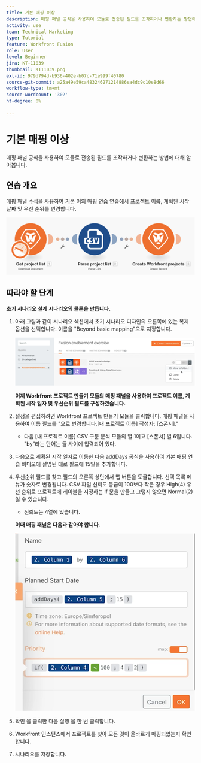 ```yaml
---
title: 기본 매핑 이상
description: 매핑 패널 공식을 사용하여 모듈로 전송된 필드를 조작하거나 변환하는 방법에 대해 알아봅니다.
activity: use
team: Technical Marketing
type: Tutorial
feature: Workfront Fusion
role: User
level: Beginner
jira: KT-11039
thumbnail: KT11039.png
exl-id: 979d794d-b936-402e-b07c-71e999f40780
source-git-commit: a25a49e59ca483246271214886ea4dc9c10e8d66
workflow-type: tm+mt
source-wordcount: '302'
ht-degree: 0%

---
```


# 기본 매핑 이상

매핑 패널 공식을 사용하여 모듈로 전송된 필드를 조작하거나 변환하는 방법에 대해 알아봅니다.

## 연습 개요

매핑 패널 수식을 사용하여 기본 이외 매핑 연습 연습에서 프로젝트 이름, 계획된 시작 날짜 및 우선 순위를 변경합니다.

![Beyond Basic Mapping 이미지 1](../12-exercises/assets/beyond-basic-mapping-walkthrough-1.png)

## 따라야 할 단계

**초기 시나리오 설계 시나리오의 클론을 만듭니다.**

1. 아래 그림과 같이 시나리오 섹션에서 초기 시나리오 디자인의 오른쪽에 있는 복제 옵션을 선택합니다. 이름을 &quot;Beyond basic mapping&quot;으로 지정합니다.

   ![Beyond Basic Mapping 이미지 2](../12-exercises/assets/beyond-basic-mapping-walkthrough-2.png)

   **이제 Workfront 프로젝트 만들기 모듈의 매핑 패널을 사용하여 프로젝트 이름, 계획된 시작 일자 및 우선순위 필드를 구성하겠습니다.**

1. 설정을 편집하려면 Workfront 프로젝트 만들기 모듈을 클릭합니다. 매핑 패널을 사용하여 이름 필드를 &quot;으로 변경합니다.[내 프로젝트 이름] 작성자: [스폰서].&quot;

   + 다음 [내 프로젝트 이름] CSV 구문 분석 모듈의 열 1이고 [스폰서] 열 6입니다. &quot;by&quot;라는 단어는 둘 사이에 입력되어 있다.

1. 다음으로 계획된 시작 일자로 이동한 다음 addDays 공식을 사용하여 기본 매핑 연습 비디오에 설명된 대로 필드에 15일을 추가합니다.
1. 우선순위 필드를 찾고 필드의 오른쪽 상단에서 맵 버튼을 토글합니다. 선택 목록 메뉴가 숫자로 변경됩니다. CSV 파일 신뢰도 등급이 100보다 작은 경우 High(4) 우선 순위로 프로젝트에 레이블을 지정하는 if 문을 만들고 그렇지 않으면 Normal(2)일 수 있습니다.

   + 신뢰도는 4열에 있습니다.

   **이때 매핑 패널은 다음과 같아야 합니다.**

   ![Beyond Basic Mapping 이미지 3](../12-exercises/assets/beyond-basic-mapping-walkthrough-3.png)

1. 확인 을 클릭한 다음 실행 을 한 번 클릭합니다.
1. Workfront 인스턴스에서 프로젝트를 찾아 모든 것이 올바르게 매핑되었는지 확인합니다.
1. 시나리오를 저장합니다.
